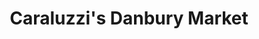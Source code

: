 ---
title: "Caraluzzi's Danbury Market"
url: /danbury/caraluzzis-danbury-market/
shop: supermarket
---